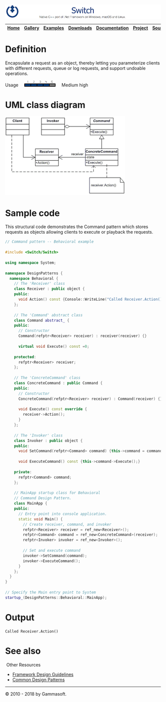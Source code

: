 ![Switch Header](Pictures/SwitchNativeC++port.png)

| [Home](Home.md) | [Gallery](Gallery.md) | [Examples](Examples.md) | [Downloads](Downloads.md) | [Documentation](Documentation.md) | [Project](https://sourceforge.net/projects/switchpro) | [Source](https://github.com/gammasoft71/switch) | [License](License.md) | [Gammasoft](https://gammasoft71.wixsite.com/gammasoft) |
|-----------------|-----------------------|-------------------------|-------------------------|-----------------------------------|-------------------------------------------------------|-------------------------------------------------|-----------------------|---------------------------------------------------------|

# Definition

Encapsulate a request as an object, thereby letting you parameterize clients with different requests, queue or log requests, and support undoable operations.

Usage     ![Usage](Pictures/Usage4.png)     Medium high

# UML class diagram

![AbstractFactory](Pictures/DesignPatterns/command.gif)

# Sample code

This structural code demonstrates the Command pattern which stores requests as objects allowing clients to execute or playback the requests.

```c++
// Command pattern -- Behavioral example
 
#include <Switch/Switch>
 
using namespace System;
 
namespace DesignPatterns {
  namespace Behavioral {
    // The 'Receiver' class
    class Receiver : public object {
    public:
      void Action() const {Console::WriteLine("Called Receiver.Action()");}
    };
    
    // The 'Command' abstract class
    class Command abstract_ {
    public:
      // Constructor
      Command(refptr<Receiver> receiver) : receiver(receiver) {}
      
      virtual void Execute() const =0;
 
    protected:
      refptr<Receiver> receiver;
    };
    
    // The 'ConcreteCommand' class
    class ConcreteCommand : public Command {
    public:
      // Constructor
      ConcreteCommand(refptr<Receiver> receiver) : Command(receiver) {}
      
      void Execute() const override {
        receiver->Action();
      }
    };
    
    // The 'Invoker' class
    class Invoker : public object {
    public:
      void SetCommand(refptr<Command> command) {this->command = command;}
      
      void ExecuteCommand() const {this->command->Execute();}
      
    private:
      refptr<Command> command;
    };
    
    // MainApp startup class for Behavioral
    // Command Design Pattern.
    class MainApp {
    public:
      // Entry point into console application.
      static void Main() {
        // Create receiver, command, and invoker
        refptr<Receiver> receiver = ref_new<Receiver>();
        refptr<Command> command = ref_new<ConcreteCommand>(receiver);
        refptr<Invoker> invoker = ref_new<Invoker>();
        
        // Set and execute command
        invoker->SetCommand(command);
        invoker->ExecuteCommand();
      }
    };
  }
}
 
// Specify the Main entry point to System
startup_(DesignPatterns::Behavioral::MainApp);
```

# Output

```
Called Receiver.Action()
```

# See also
​
Other Resources

* [Framework Design Guidelines](FrameworkDesignGuidelines.md)
* [Common Design Patterns](CommonDesignPatterns.md)

______________________________________________________________________________________________

© 2010 - 2018 by Gammasoft.
